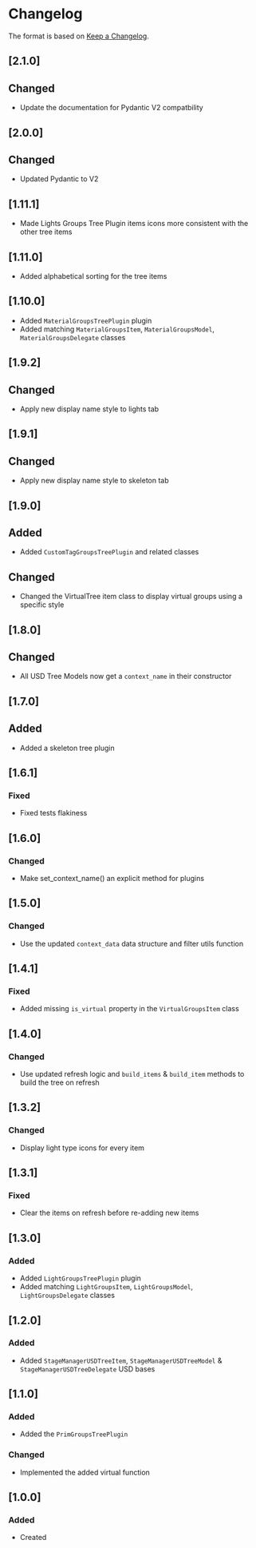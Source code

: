 # Changelog
The format is based on [Keep a Changelog](https://keepachangelog.com/en/1.0.0/).

## [2.1.0]
## Changed
- Update the documentation for Pydantic V2 compatbility

## [2.0.0]
## Changed
- Updated Pydantic to V2

## [1.11.1]
- Made Lights Groups Tree Plugin items icons more consistent with the other tree items

## [1.11.0]
- Added alphabetical sorting for the tree items

## [1.10.0]
- Added `MaterialGroupsTreePlugin` plugin
- Added matching `MaterialGroupsItem`, `MaterialGroupsModel`, `MaterialGroupsDelegate` classes

## [1.9.2]
## Changed
- Apply new display name style to lights tab

## [1.9.1]
## Changed
- Apply new display name style to skeleton tab

## [1.9.0]
## Added
- Added `CustomTagGroupsTreePlugin` and related classes

## Changed
- Changed the VirtualTree item class to display virtual groups using a specific style

## [1.8.0]
## Changed
- All USD Tree Models now get a `context_name` in their constructor

## [1.7.0]
## Added
- Added a skeleton tree plugin

## [1.6.1]
### Fixed
- Fixed tests flakiness

## [1.6.0]
### Changed
- Make set_context_name() an explicit method for plugins

## [1.5.0]
### Changed
- Use the updated `context_data` data structure and filter utils function

## [1.4.1]
### Fixed
- Added missing `is_virtual` property in the `VirtualGroupsItem` class

## [1.4.0]
### Changed
- Use updated refresh logic and `build_items` & `build_item` methods to build the tree on refresh

## [1.3.2]
### Changed
- Display light type icons for every item

## [1.3.1]
### Fixed
- Clear the items on refresh before re-adding new items

## [1.3.0]
### Added
- Added `LightGroupsTreePlugin` plugin
- Added matching `LightGroupsItem`, `LightGroupsModel`, `LightGroupsDelegate` classes

## [1.2.0]
### Added
- Added `StageManagerUSDTreeItem`, `StageManagerUSDTreeModel` & `StageManagerUSDTreeDelegate` USD bases

## [1.1.0]
### Added
- Added the `PrimGroupsTreePlugin`

### Changed
- Implemented the added virtual function

## [1.0.0]
### Added
- Created
